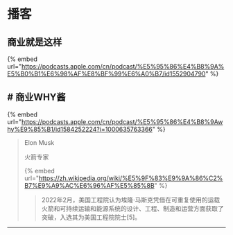 # 播客

## 商业就是这样

{% embed url="https://podcasts.apple.com/cn/podcast/%E5%95%86%E4%B8%9A%E5%B0%B1%E6%98%AF%E8%BF%99%E6%A0%B7/id1552904790" %}

## # 商业WHY酱

{% embed url="https://podcasts.apple.com/cn/podcast/%E5%95%86%E4%B8%9Awhy%E9%85%B1/id1584252224?i=1000635763366" %}



> Elon Musk
>
> 火箭专家
>
>
>
> {% embed url="https://zh.wikipedia.org/wiki/%E5%9F%83%E9%9A%86%C2%B7%E9%A9%AC%E6%96%AF%E5%85%8B" %}
>
> > 2022年2月，美国工程院认为埃隆·马斯克凭借在可重复使用的运载火箭和可持续运输和能源系统的设计、工程、制造和运营方面获取了突破，入选其为美国工程院院士\[5]。

***

